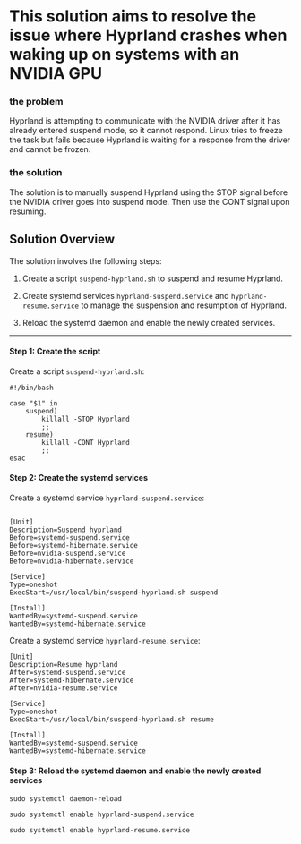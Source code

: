 # This solution aims to resolve the issue where Hyprland crashes when waking up on systems with an NVIDIA GPU

### the problem

Hyprland is attempting to communicate with the NVIDIA driver after it has already entered suspend mode, so it cannot respond. Linux tries to freeze the task but fails because Hyprland is waiting for a response from the driver and cannot be frozen.

### the solution

The solution is to manually suspend Hyprland using the STOP signal before the NVIDIA driver goes into suspend mode. Then use the CONT signal upon resuming.

## Solution Overview

The solution involves the following steps:

1. Create a script `suspend-hyprland.sh` to suspend and resume Hyprland.

2. Create systemd services `hyprland-suspend.service` and `hyprland-resume.service` to manage the suspension and resumption of Hyprland.

3. Reload the systemd daemon and enable the newly created services.
---

#### Step 1: Create the script

Create a script `suspend-hyprland.sh`:

```
#!/bin/bash

case "$1" in
    suspend)
        killall -STOP Hyprland
        ;;
    resume)
        killall -CONT Hyprland
        ;;
esac

```
#### Step 2: Create the systemd services

Create a systemd service `hyprland-suspend.service`:

```

[Unit]
Description=Suspend hyprland
Before=systemd-suspend.service
Before=systemd-hibernate.service
Before=nvidia-suspend.service
Before=nvidia-hibernate.service

[Service]
Type=oneshot
ExecStart=/usr/local/bin/suspend-hyprland.sh suspend

[Install]
WantedBy=systemd-suspend.service
WantedBy=systemd-hibernate.service

```

Create a systemd service `hyprland-resume.service`:

```
[Unit]
Description=Resume hyprland
After=systemd-suspend.service
After=systemd-hibernate.service
After=nvidia-resume.service

[Service]
Type=oneshot
ExecStart=/usr/local/bin/suspend-hyprland.sh resume

[Install]
WantedBy=systemd-suspend.service
WantedBy=systemd-hibernate.service

```

#### Step 3: Reload the systemd daemon and enable the newly created services

`sudo systemctl daemon-reload`

`sudo systemctl enable hyprland-suspend.service`

`sudo systemctl enable hyprland-resume.service`


